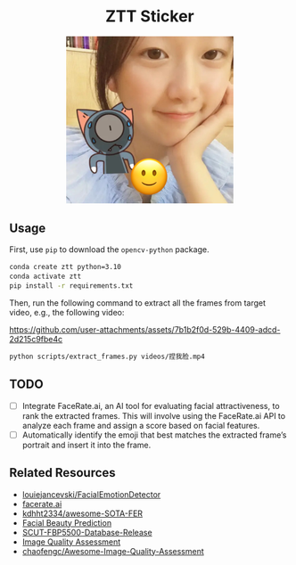 <div align="center">

# ZTT Sticker
<figure>
        <img src="stickers/0.jpg" alt="missing image" style="width: 300px; height: auto;">
        <figcaption></figcaption>
    </figure>
</div>

## Usage

First, use `pip` to download the `opencv-python` package.

```bash
conda create ztt python=3.10
conda activate ztt
pip install -r requirements.txt
```

Then, run the following command to extract all the frames from target video, e.g.,
the following video:

https://github.com/user-attachments/assets/7b1b2f0d-529b-4409-adcd-2d215c9fbe4c

```bash
python scripts/extract_frames.py videos/捏我脸.mp4
```

## TODO

- [ ] Integrate FaceRate.ai, an AI tool for evaluating facial attractiveness, to rank the extracted frames. This will involve using the FaceRate.ai API to analyze each frame and assign a score based on facial features.
- [ ] Automatically identify the emoji that best matches the extracted frame’s portrait and insert it into the frame.

## Related Resources

- [louiejancevski/FacialEmotionDetector](https://github.com/louiejancevski/FacialEmotionDetector)
- [facerate.ai](https://facerate.ai/app)
- [kdhht2334/awesome-SOTA-FER](https://github.com/kdhht2334/awesome-SOTA-FER)
- [Facial Beauty Prediction](https://paperswithcode.com/task/facial-beauty-prediction)
- [SCUT-FBP5500-Database-Release](https://github.com/HCIILAB/SCUT-FBP5500-Database-Release)
- [Image Quality Assessment](https://paperswithcode.com/task/image-quality-assessment)
- [chaofengc/Awesome-Image-Quality-Assessment](https://github.com/chaofengc/Awesome-Image-Quality-Assessment)
